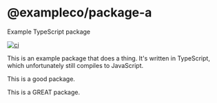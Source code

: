 # @exampleco/package-a

Example TypeScript package

[![ci](https://github.com/exampleco/package-a/workflows/ci/badge.svg)](https://github.com/exampleco/package-a/actions/workflows/ci.yml)

This is an example package that does a thing. It's written in TypeScript, which unfortunately still compiles to JavaScript.

This is a good package.

This is a GREAT package.
